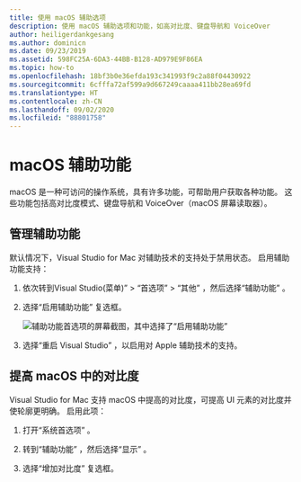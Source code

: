```yaml
---
title: 使用 macOS 辅助选项
description: 使用 macOS 辅助选项和功能，如高对比度、键盘导航和 VoiceOver
author: heiligerdankgesang
ms.author: dominicn
ms.date: 09/23/2019
ms.assetid: 598FC25A-6DA3-44BB-B128-AD979E9F86EA
ms.topic: how-to
ms.openlocfilehash: 18bf3b0e36efda193c341993f9c2a88f04430922
ms.sourcegitcommit: 6cfffa72af599a9d667249caaaa411bb28ea69fd
ms.translationtype: HT
ms.contentlocale: zh-CN
ms.lasthandoff: 09/02/2020
ms.locfileid: "88801758"
---
```

# <a name="accessibility-features-of-macos"></a>macOS 辅助功能

macOS 是一种可访问的操作系统，具有许多功能，可帮助用户获取各种功能。 这些功能包括高对比度模式、键盘导航和 VoiceOver（macOS 屏幕读取器）。

## <a name="enable-accessibility-features"></a>管理辅助功能

默认情况下，Visual Studio for Mac 对辅助技术的支持处于禁用状态。 启用辅助功能支持：

1. 依次转到Visual Studio(菜单)”   > “首选项”   > “其他”  ，然后选择“辅助功能”  。

1. 选择“启用辅助功能”  复选框。

   ![辅助功能首选项的屏幕截图，其中选择了“启用辅助功能”](media/accessibility-preferences.png)

1. 选择“重启 Visual Studio”  ，以启用对 Apple 辅助技术的支持。

## <a name="increase-the-contrast-in-macos"></a>提高 macOS 中的对比度

Visual Studio for Mac 支持 macOS 中提高的对比度，可提高 UI 元素的对比度并使轮廓更明确。 启用此项：

1. 打开“系统首选项”  。

1. 转到“辅助功能”  ，然后选择“显示”  。

1. 选择“增加对比度”  复选框。
